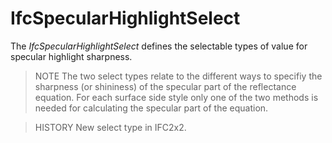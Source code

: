 IfcSpecularHighlightSelect
==========================
The _IfcSpecularHighlightSelect_ defines the selectable types of value for
specular highlight sharpness.  
  
> NOTE  The two select types relate to the different ways to specifiy the
> sharpness (or shininess) of the specular part of the reflectance equation.
> For each surface side style only one of the two methods is needed for
> calculating the specular part of the equation.  
  
> HISTORY  New select type in IFC2x2.  


